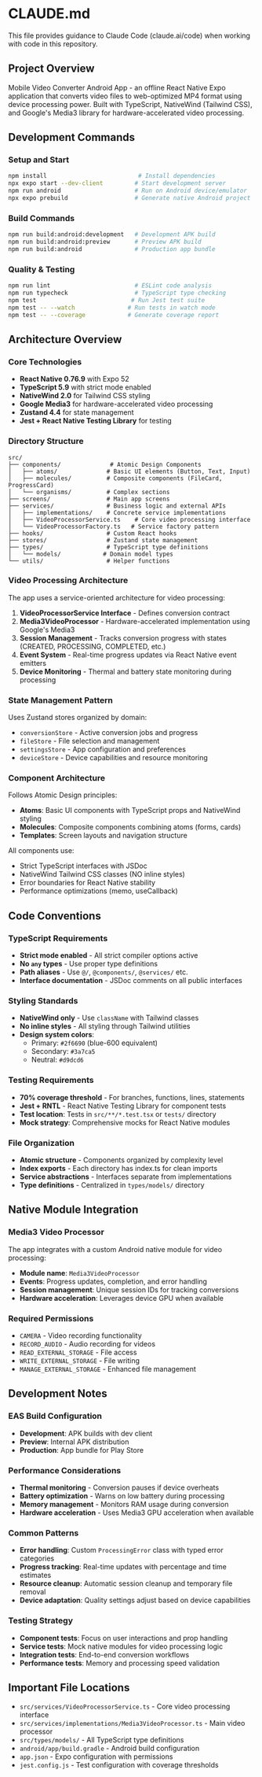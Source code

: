 # CLAUDE.md

This file provides guidance to Claude Code (claude.ai/code) when working with code in this repository.

## Project Overview

Mobile Video Converter Android App - an offline React Native Expo application that converts video files to web-optimized MP4 format using device processing power. Built with TypeScript, NativeWind (Tailwind CSS), and Google's Media3 library for hardware-accelerated video processing.

## Development Commands

### Setup and Start
```bash
npm install                          # Install dependencies
npx expo start --dev-client         # Start development server
npm run android                     # Run on Android device/emulator
npx expo prebuild                   # Generate native Android project
```

### Build Commands
```bash
npm run build:android:development   # Development APK build
npm run build:android:preview       # Preview APK build
npm run build:android               # Production app bundle
```

### Quality & Testing
```bash
npm run lint                        # ESLint code analysis
npm run typecheck                   # TypeScript type checking
npm test                           # Run Jest test suite
npm test -- --watch               # Run tests in watch mode
npm test -- --coverage            # Generate coverage report
```

## Architecture Overview

### Core Technologies
- **React Native 0.76.9** with Expo 52
- **TypeScript 5.9** with strict mode enabled
- **NativeWind 2.0** for Tailwind CSS styling
- **Google Media3** for hardware-accelerated video processing
- **Zustand 4.4** for state management
- **Jest + React Native Testing Library** for testing

### Directory Structure
```
src/
├── components/              # Atomic Design Components
│   ├── atoms/              # Basic UI elements (Button, Text, Input)
│   ├── molecules/          # Composite components (FileCard, ProgressCard)
│   └── organisms/          # Complex sections
├── screens/                # Main app screens
├── services/               # Business logic and external APIs
│   ├── implementations/    # Concrete service implementations
│   ├── VideoProcessorService.ts    # Core video processing interface
│   └── VideoProcessorFactory.ts   # Service factory pattern
├── hooks/                  # Custom React hooks
├── stores/                 # Zustand state management
├── types/                  # TypeScript type definitions
│   └── models/            # Domain model types
└── utils/                  # Helper functions
```

### Video Processing Architecture

The app uses a service-oriented architecture for video processing:

1. **VideoProcessorService Interface** - Defines conversion contract
2. **Media3VideoProcessor** - Hardware-accelerated implementation using Google's Media3
3. **Session Management** - Tracks conversion progress with states (CREATED, PROCESSING, COMPLETED, etc.)
4. **Event System** - Real-time progress updates via React Native event emitters
5. **Device Monitoring** - Thermal and battery state monitoring during processing

### State Management Pattern

Uses Zustand stores organized by domain:
- `conversionStore` - Active conversion jobs and progress
- `fileStore` - File selection and management
- `settingsStore` - App configuration and preferences
- `deviceStore` - Device capabilities and resource monitoring

### Component Architecture

Follows Atomic Design principles:
- **Atoms**: Basic UI components with TypeScript props and NativeWind styling
- **Molecules**: Composite components combining atoms (forms, cards)
- **Templates**: Screen layouts and navigation structure

All components use:
- Strict TypeScript interfaces with JSDoc
- NativeWind Tailwind CSS classes (NO inline styles)
- Error boundaries for React Native stability
- Performance optimizations (memo, useCallback)

## Code Conventions

### TypeScript Requirements
- **Strict mode enabled** - All strict compiler options active
- **No `any` types** - Use proper type definitions
- **Path aliases** - Use `@/`, `@components/`, `@services/` etc.
- **Interface documentation** - JSDoc comments on all public interfaces

### Styling Standards
- **NativeWind only** - Use `className` with Tailwind classes
- **No inline styles** - All styling through Tailwind utilities
- **Design system colors**:
  - Primary: `#2f6690` (blue-600 equivalent)
  - Secondary: `#3a7ca5`
  - Neutral: `#d9dcd6`

### Testing Requirements
- **70% coverage threshold** - For branches, functions, lines, statements
- **Jest + RNTL** - React Native Testing Library for component tests
- **Test location**: Tests in `src/**/*.test.tsx` or `tests/` directory
- **Mock strategy**: Comprehensive mocks for React Native modules

### File Organization
- **Atomic structure** - Components organized by complexity level
- **Index exports** - Each directory has index.ts for clean imports
- **Service abstractions** - Interfaces separate from implementations
- **Type definitions** - Centralized in `types/models/` directory

## Native Module Integration

### Media3 Video Processor
The app integrates with a custom Android native module for video processing:
- **Module name**: `Media3VideoProcessor`
- **Events**: Progress updates, completion, and error handling
- **Session management**: Unique session IDs for tracking conversions
- **Hardware acceleration**: Leverages device GPU when available

### Required Permissions
- `CAMERA` - Video recording functionality
- `RECORD_AUDIO` - Audio recording for videos
- `READ_EXTERNAL_STORAGE` - File access
- `WRITE_EXTERNAL_STORAGE` - File writing
- `MANAGE_EXTERNAL_STORAGE` - Enhanced file management

## Development Notes

### EAS Build Configuration
- **Development**: APK builds with dev client
- **Preview**: Internal APK distribution
- **Production**: App bundle for Play Store

### Performance Considerations
- **Thermal monitoring** - Conversion pauses if device overheats
- **Battery optimization** - Warns on low battery during processing
- **Memory management** - Monitors RAM usage during conversion
- **Hardware acceleration** - Uses Media3 GPU acceleration when available

### Common Patterns
- **Error handling**: Custom `ProcessingError` class with typed error categories
- **Progress tracking**: Real-time updates with percentage and time estimates
- **Resource cleanup**: Automatic session cleanup and temporary file removal
- **Device adaptation**: Quality settings adjust based on device capabilities

### Testing Strategy
- **Component tests**: Focus on user interactions and prop handling
- **Service tests**: Mock native modules for video processing logic
- **Integration tests**: End-to-end conversion workflows
- **Performance tests**: Memory and processing speed validation

## Important File Locations

- `src/services/VideoProcessorService.ts` - Core video processing interface
- `src/services/implementations/Media3VideoProcessor.ts` - Main video processor
- `src/types/models/` - All TypeScript type definitions
- `android/app/build.gradle` - Android build configuration
- `app.json` - Expo configuration with permissions
- `jest.config.js` - Test configuration with coverage thresholds
